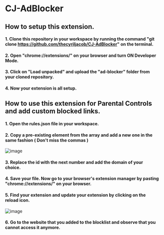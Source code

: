 # CJ-AdBlocker

## How to setup this extension.
#### 1. Clone this repository in your workspace by running the command "git clone https://github.com/thecyriljacob/CJ-AdBlocker" on the terminal.
#### 2. Open "chrome://extensions/" on your browser  and turn ON Developer Mode.
#### 3. Click on "Load unpacked" and upload the "ad-blocker" folder from your cloned repository.
#### 4. Now your extension is all setup.

## How to use this extension for Parental Controls and add custom blocked links.
#### 1. Open the rules.json file in your workspace.
#### 2. Copy a pre-existing element from the array and add a new one in the same fashion ( Don't miss the commas )
![image](https://github.com/thecyriljacob/AdBlocker/assets/150060762/e6805eb2-84f5-4dac-b3b3-dd03ac06c5e6)
#### 3. Replace the id with the next number and add the domain of your choice.
#### 4. Save your file. Now go to your browser's extension manager by pasting "chrome://extensions/" on your browser.
#### 5. Find your extension and update your extension by clicking on the reload icon.
![image](https://github.com/thecyriljacob/AdBlocker/assets/150060762/d68c3b41-6862-4186-b59c-4e7037f626db)
#### 6. Go to the website that you added to the blocklist and observe that you cannot access it anymore.
